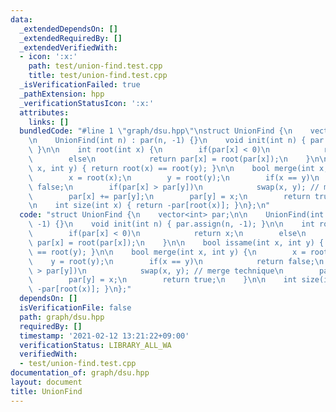 ```yaml
---
data:
  _extendedDependsOn: []
  _extendedRequiredBy: []
  _extendedVerifiedWith:
  - icon: ':x:'
    path: test/union-find.test.cpp
    title: test/union-find.test.cpp
  _isVerificationFailed: true
  _pathExtension: hpp
  _verificationStatusIcon: ':x:'
  attributes:
    links: []
  bundledCode: "#line 1 \"graph/dsu.hpp\"\nstruct UnionFind {\n    vector<int> par;\n\
    \n    UnionFind(int n) : par(n, -1) {}\n    void init(int n) { par.assign(n, -1);\
    \ }\n\n    int root(int x) {\n        if(par[x] < 0)\n            return x;\n\
    \        else\n            return par[x] = root(par[x]);\n    }\n\n    bool issame(int\
    \ x, int y) { return root(x) == root(y); }\n\n    bool merge(int x, int y) {\n\
    \        x = root(x);\n        y = root(y);\n        if(x == y)\n            return\
    \ false;\n        if(par[x] > par[y])\n            swap(x, y); // merge technique\n\
    \        par[x] += par[y];\n        par[y] = x;\n        return true;\n    }\n\
    \n    int size(int x) { return -par[root(x)]; }\n};\n"
  code: "struct UnionFind {\n    vector<int> par;\n\n    UnionFind(int n) : par(n,\
    \ -1) {}\n    void init(int n) { par.assign(n, -1); }\n\n    int root(int x) {\n\
    \        if(par[x] < 0)\n            return x;\n        else\n            return\
    \ par[x] = root(par[x]);\n    }\n\n    bool issame(int x, int y) { return root(x)\
    \ == root(y); }\n\n    bool merge(int x, int y) {\n        x = root(x);\n    \
    \    y = root(y);\n        if(x == y)\n            return false;\n        if(par[x]\
    \ > par[y])\n            swap(x, y); // merge technique\n        par[x] += par[y];\n\
    \        par[y] = x;\n        return true;\n    }\n\n    int size(int x) { return\
    \ -par[root(x)]; }\n};"
  dependsOn: []
  isVerificationFile: false
  path: graph/dsu.hpp
  requiredBy: []
  timestamp: '2021-02-12 13:21:22+09:00'
  verificationStatus: LIBRARY_ALL_WA
  verifiedWith:
  - test/union-find.test.cpp
documentation_of: graph/dsu.hpp
layout: document
title: UnionFind
---
```

